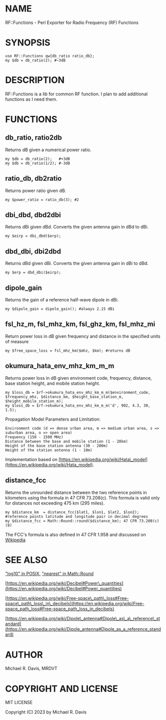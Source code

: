 # NAME

RF::Functions - Perl Exporter for Radio Frequency (RF) Functions

# SYNOPSIS

    use RF::Functions qw{db_ratio ratio_db};
    my $db = db_ratio(2); #~3dB

# DESCRIPTION

RF::Functions is a lib for common RF function.  I plan to add additional functions as I need them.

# FUNCTIONS

## db\_ratio, ratio2db

Returns dB given a numerical power ratio.

    my $db = db_ratio(2);   #+3dB
    my $db = db_ratio(1/2); #-3dB

## ratio\_db, db2ratio

Returns power ratio given dB.

    my $power_ratio = ratio_db(3); #2

## dbi\_dbd, dbd2dbi

Returns dBi given dBd.  Converts the given antenna gain in dBd to dBi.

    my $eirp = dbi_dbd($erp);

## dbd\_dbi, dbi2dbd

Returns dBd given dBi. Converts the given antenna gain in dBi to dBd.

    my $erp = dbd_dbi($eirp);

## dipole\_gain

Returns the gain of a reference half-wave dipole in dBi.

    my $dipole_gain = dipole_gain(); #always 2.15 dBi

## fsl\_hz\_m, fsl\_mhz\_km, fsl\_ghz\_km, fsl\_mhz\_mi

Return power loss in dB given frequency and distance in the specified units of measure

    my $free_space_loss = fsl_mhz_km($mhz, $km); #returns dB

## okumura\_hata\_env\_mhz\_km\_m\_m

Returns power loss in dB given environment code, frequency, distance, base station height, and mobile station height.

    my $loss_db = $rf->okumura_hata_env_mhz_km_m_m($environment_code, $frequency_mhz, $distance_km, $height_base_station_m, $height_mobile_station_m);
    my $loss_db = $rf->okumura_hata_env_mhz_km_m_m('d', 902, 4.3, 30, 1.5);

Propagation Model Parameters and Limitation:

    Environment code (d => dense urban area, m => medium urban area, s => suburban area, o => open area)
    Frequency (150 - 1500 MHz)
    Distance between the base and mobile station (1 - 20km)
    Height of the base station antenna (30 - 200m)
    Height of the station antenna (1 - 10m)

Implementation based on [https://en.wikipedia.org/wiki/Hata\_model](https://en.wikipedia.org/wiki/Hata_model).

## distance\_fcc

Returns the unrounded distance between the two reference points in kilometers using the formula in 47 CFR 73.208(c). This formula is valid only for distances not exceeding 475 km (295 miles).

    my $distance_km  = distance_fcc($lat1, $lon1, $lat2, $lon2); #reference points latitude and longitude pair in decimal degrees
    my $distance_fcc = Math::Round::round($distance_km); 47 CFR 73.208(c)(8)

The FCC's formula is also defined in 47 CFR 1.958 and discussed on [Wikipedia](https://en.wikipedia.org/wiki/Geographical_distance#FCC&#x27;s_formula)

# SEE ALSO

["log10" in POSIX](https://metacpan.org/pod/POSIX#log10), ["nearest" in Math::Round](https://metacpan.org/pod/Math%3A%3ARound#nearest)

[https://en.wikipedia.org/wiki/Decibel#Power\_quantities](https://en.wikipedia.org/wiki/Decibel#Power_quantities)

[https://en.wikipedia.org/wiki/Free-space\_path\_loss#Free-space\_path\_loss\_in\_decibels](https://en.wikipedia.org/wiki/Free-space_path_loss#Free-space_path_loss_in_decibels)

[https://en.wikipedia.org/wiki/Dipole\_antenna#Dipole\_as\_a\_reference\_standard](https://en.wikipedia.org/wiki/Dipole_antenna#Dipole_as_a_reference_standard)

# AUTHOR

Michael R. Davis, MRDVT

# COPYRIGHT AND LICENSE

MIT LICENSE

Copyright (C) 2023 by Michael R. Davis
